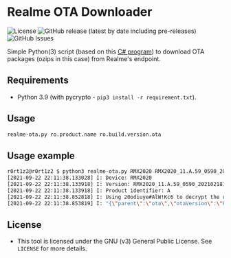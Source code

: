 # Realme OTA Downloader
![License](https://img.shields.io/github/license/R0rt1z2/realme-ota-dl)
![GitHub release (latest by date including pre-releases)](https://img.shields.io/github/v/release/R0rt1z2/realme-ota-dl?include_prereleases)
![GitHub Issues](https://img.shields.io/github/issues-raw/R0rt1z2/realme-ota-dl?color=red)

Simple Python(3) script (based on this [C# program](https://github.com/4j17h/realmeOTAUpdates)) to download OTA packages (ozips in this case) from Realme's endpoint.

## Requirements
* Python 3.9 (with pycrypto - `pip3 install -r requirement.txt`).

## Usage
```bash
realme-ota.py ro.product.name ro.build.version.ota
```

## Usage example
```bash
r0rt1z2@r0rt1z2 $ python3 realme-ota.py RMX2020 RMX2020_11.A.59_0590_202102181155
[2021-09-22 22:11:38.133028] I: Device: RMX2020
[2021-09-22 22:11:38.133918] I: Version: RMX2020_11.A.59_0590_202102181155
[2021-09-22 22:11:38.133918] I: Product identifier: A
[2021-09-22 22:11:38.852818] I: Using 20odiuye#AlW!Kc6 to decrypt the response...
[2021-09-22 22:11:38.853819] I: "{\"parent\":\"ota\",\"otaVersion\":\"RMX2020_11.A.65_0650_202108211659\",\"down_url\":\"https://ota-manual-sg.allawnofs.com/ota/21/08/24/5a398f51-8900-4178-8153-60b98bf4bf7e.ozip\",\"newAndroidVersion\":\"Android 10\",\"description\":\"https://ota-manual-sg.allawnofs.com/ota/21/08/30/aafb0a81bebc4e668e2ad0630356cded.html\",\"recommend\":\"100\",\"language\":\"en-US\",\"versionName\":\"RMX2020_11_A.65\",\"rid\":\"96d9b7df-092a-4ac1-b810-b8a5664e7745\",\"type\":\"1\",\"newColorOSVersion\":\"ColorOS 7.0\",\"patch_size\":\"3287752078\",\"patchFilePath\":\"/patch/amazone2/GLO/RMX2020/RMX2020_11.A.65_0650_202108211659/RMX2020_11_OTA_0650_all_xokQsbsYqeC2.ozip\",\"osVersion\":\"ColorOS 7.0\",\"share\":\".\",\"id\":\"61330f13f69bc3c9e42fd3a3\",\"googlePatchLevel\":\"0\",\"patch_name\":\"RMX2020_11_OTA_0650_all_xokQsbsYqeC2.ozip\",\"paramFlag\":1,\"needDataSpace\":\"0\",\"noticeType\":0,\"new_version\":\"RMX2020_11.A.65_0650_202108211659\",\"patch_md5\":\"d99b0ea8069f9bd3b7c00296b01dc372\",\"versionCode\":650,\"silenceUpdate\":0,\"active_url\":\"https://ota-manual-sg.allawnofs.com/ota/21/08/24/5a398f51-8900-4178-8153-60b98bf4bf7e.ozip\",\"wipe\":\"0\",\"questionnaireEnable\":false,\"extract\":\"This release updated Android security patch and improved system stability.\",\"version_name\":\"RMX2020_11_A.65\",\"aid\":\"RMX2020_11.A\",\"status\":\"published\",\"msg\":\"SUCCEED\",\"resultCode\":1}"
```

## License
* This tool is licensed under the GNU (v3) General Public License. See `LICENSE` for more details.